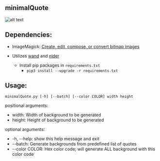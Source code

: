 ## minimalQuote

![alt text](https://i.imgur.com/nr2Ssit.png "Example")

## Dependencies:

* ImageMagick: [Create, edit, compose, or convert bitmap images](https://imagemagick.org/script/download.php)

* Utilizes [wand](http://docs.wand-py.org/en/0.5.8/) and [nider](https://github.com/pythad/nider)
  * Install pip packages in `requirements.txt`
    * `pip3 install --upgrade -r requirements.txt`

## Usage:

`minimalQuote.py [-h] [--batch] [--color COLOR] width height`

positional arguments:
  * width: Width of background to be generated
  * height: Height of background to be generated

optional arguments:
  * -h, --help: show this help message and exit
  * --batch: Generate backgrounds from predefined list of quotes
  * --color COLOR: Hex color code; will generate ALL background with this color code